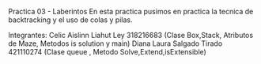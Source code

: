 Practica 03 - Laberintos 
En esta practica pusimos en practica la tecnica de backtracking y el uso de colas y pilas.

Integrantes:
Celic Aislinn Liahut Ley 318216683  (Clase Box,Stack, Atributos de Maze, Metodos is solution y main)
Diana Laura Salgado Tirado 421110274 (Clase queue , Metodo Solve,Extend,isExtensible)
